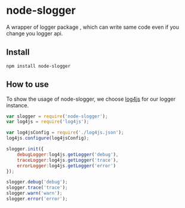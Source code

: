 # node-slogger
A wrapper of logger package , which can write same code even if you change you logger api.
## Install
```npm install node-slogger```
## How to use
To show the usage of node-slogger, we choose [log4js](https://www.npmjs.com/package/log4js) for our logger instance.
```js
var slogger = require('node-slogger');
var log4js = require('log4js');

var log4jsConfig = require('./log4js.json');
log4js.configure(log4jsConfig);

slogger.init({
    debugLogger:log4js.getLogger('debug'),
    traceLogger:log4js.getLogger('trace'),
    errorLogger:log4js.getLogger('error')
});

slogger.debug('debug');
slogger.trace('trace');
slogger.warn('warn');
slogger.error('error');
```
